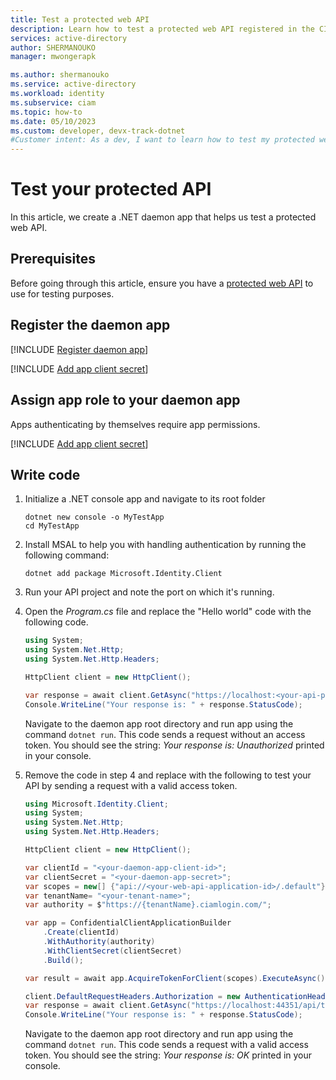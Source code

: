 ```yaml
---
title: Test a protected web API
description: Learn how to test a protected web API registered in the CIAM tenant
services: active-directory
author: SHERMANOUKO
manager: mwongerapk

ms.author: shermanouko
ms.service: active-directory
ms.workload: identity
ms.subservice: ciam
ms.topic: how-to
ms.date: 05/10/2023
ms.custom: developer, devx-track-dotnet
#Customer intent: As a dev, I want to learn how to test my protected web API.
---
```


# Test your protected API

In this article, we create a .NET daemon app that helps us test a protected web API.

## Prerequisites

Before going through this article, ensure you have a [protected web API](how-to-protect-web-api-dotnet-core-protect-endpoints.md) to use for testing purposes.

## Register the daemon app 

[!INCLUDE [Register daemon app](./includes/register-app/register-daemon-app.md)]

[!INCLUDE [Add app client secret](./includes/register-app/add-app-client-secret.md)]

## Assign app role to your daemon app

Apps authenticating by themselves require app permissions.

[!INCLUDE [Add app client secret](./includes/register-app/grant-api-permissions-app-permissions.md)]

## Write code

1. Initialize a .NET console app and navigate to its root folder

    ```dotnetcli
    dotnet new console -o MyTestApp
    cd MyTestApp
    ```
1. Install MSAL to help you with handling authentication by running the following command:
  
    ```dotnetcli
    dotnet add package Microsoft.Identity.Client
    ```
1. Run your API project and note the port on which it's running.
1. Open the *Program.cs* file and replace the "Hello world" code with the following code. 

    ```csharp
    using System;
    using System.Net.Http;
    using System.Net.Http.Headers;

    HttpClient client = new HttpClient();

    var response = await client.GetAsync("https://localhost:<your-api-port>/api/todolist");
    Console.WriteLine("Your response is: " + response.StatusCode);
    ```

    Navigate to the daemon app root directory and run app using the command `dotnet run`. This code sends a request without an access token. You should see the string: *Your response is: Unauthorized* printed in your console.
1. Remove the code in step 4 and replace with the following to test your API by sending a request with a valid access token.

    ```csharp
    using Microsoft.Identity.Client;
    using System;
    using System.Net.Http;
    using System.Net.Http.Headers;

    HttpClient client = new HttpClient();

    var clientId = "<your-daemon-app-client-id>";
    var clientSecret = "<your-daemon-app-secret>";
    var scopes = new[] {"api://<your-web-api-application-id>/.default"};
    var tenantName= "<your-tenant-name>";
    var authority = $"https://{tenantName}.ciamlogin.com/";

    var app = ConfidentialClientApplicationBuilder
        .Create(clientId)
        .WithAuthority(authority)
        .WithClientSecret(clientSecret)
        .Build();

    var result = await app.AcquireTokenForClient(scopes).ExecuteAsync();

    client.DefaultRequestHeaders.Authorization = new AuthenticationHeaderValue("Bearer", result.AccessToken);
    var response = await client.GetAsync("https://localhost:44351/api/todolist");
    Console.WriteLine("Your response is: " + response.StatusCode);
    ```

    Navigate to the daemon app root directory and run app using the command `dotnet run`. This code sends a request with a valid access token. You should see the string: *Your response is: OK* printed in your console.
